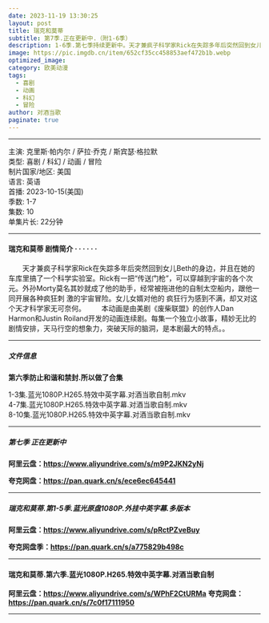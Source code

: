 ```yaml
---
date: 2023-11-19 13:30:25
layout: post
title: 瑞克和莫蒂
subtitle: 第7季.正在更新中.（附1-6季）
description: 1-6季.第七季持续更新中。天才兼疯子科学家Rick在失踪多年后突然回到女儿Beth的身边，并且在她的车库里搞了一个科学实验室。Rick有一把“传送门枪”，可以穿越到宇宙的各个次元。外孙Morty莫名其妙就成了他的助手...
image: https://pic.imgdb.cn/item/652cf35cc458853aef472b1b.webp
optimized_image: 
category: 欧美动漫
tags:
  - 喜剧
  - 动画
  - 科幻
  - 冒险
author: 对酒当歌
paginate: true
---
```



---

主演: 克里斯·帕内尔 / 萨拉·乔克 / 斯宾瑟·格拉默  
类型: 喜剧 / 科幻 / 动画 / 冒险  
制片国家/地区: 美国  
语言: 英语  
首播: 2023-10-15(美国)  
季数: 1-7  
集数: 10  
单集片长: 22分钟  

---

#### 瑞克和莫蒂 剧情简介 · · · · · ·

　　天才兼疯子科学家Rick在失踪多年后突然回到女儿Beth的身边，并且在她的车库里搞了一个科学实验室。Rick有一把“传送门枪”，可以穿越到宇宙的各个次元。外孙Morty莫名其妙就成了他的助手，经常被拖进他的自制太空船内，跟他一同开展各种疯狂刺 激的宇宙冒险。女儿女婿对他的 疯狂行为感到不满，却又对这个天才科学家无可奈何。
　　本动画是由美剧《废柴联盟》的创作人Dan Harmon和Justin Roiland开发的动画连续剧。每集一个独立小故事，精妙无比的剧情安排，天马行空的想象力，突破天际的脑洞，是本剧最大的特点。。  

---

##### 文件信息

**第六季防止和谐和禁封.所以做了合集**

1-3集.蓝光1080P.H265.特效中英字幕.对酒当歌自制.mkv  
4-7集.蓝光1080P.H265.特效中英字幕.对酒当歌自制.mkv  
8-10集.蓝光1080P.H265.特效中英字幕.对酒当歌自制.mkv  

---

##### 第七季 正在更新中

**阿里云盘：<https://www.aliyundrive.com/s/m9P2JKN2yNj>**

**夸克网盘：<https://pan.quark.cn/s/ece6ec645441>**

---

##### 瑞克和莫蒂.第1-5季.蓝光原盘1080P.外挂中英字幕.多版本

**阿里云盘：<https://www.aliyundrive.com/s/pRctPZveBuy>**

**夸克网盘季：<https://pan.quark.cn/s/a775829b498c>**

---

#### 瑞克和莫蒂.第六季.蓝光1080P.H265.特效中英字幕.对酒当歌自制

**阿里云盘：<https://www.aliyundrive.com/s/WPhF2CtURMa>**
**夸克网盘：<https://pan.quark.cn/s/7c0f17111950>**

---
